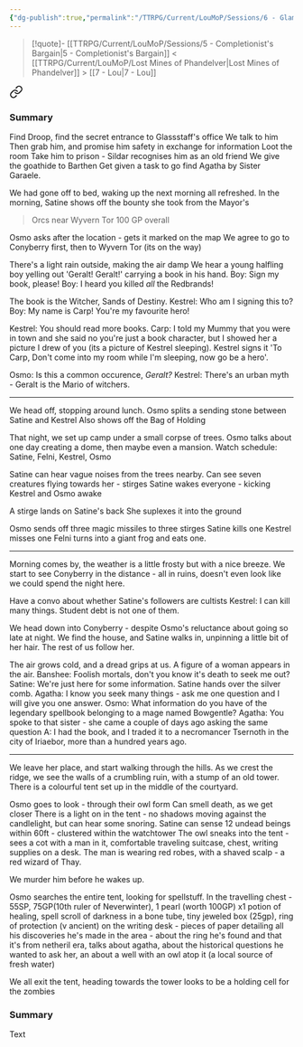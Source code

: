 ```yaml
---
{"dg-publish":true,"permalink":"/TTRPG/Current/LouMoP/Sessions/6 - Glamorous but Shrek/"}
---
```


> [!quote]- [[TTRPG/Current/LouMoP/Sessions/5 - Completionist's Bargain\|5 - Completionist's Bargain]] < [[TTRPG/Current/LouMoP/Lost Mines of Phandelver\|Lost Mines of Phandelver]] > [[7 - Lou\|7 - Lou]]
> 
<div class="transclusion internal-embed is-loaded"><a class="markdown-embed-link" href="/ttrpg/current/lou-mo-p/sessions/5-completionist-s-bargain/#summary" aria-label="Open link"><svg xmlns="http://www.w3.org/2000/svg" width="24" height="24" viewBox="0 0 24 24" fill="none" stroke="currentColor" stroke-width="2" stroke-linecap="round" stroke-linejoin="round" class="svg-icon lucide-link"><path d="M10 13a5 5 0 0 0 7.54.54l3-3a5 5 0 0 0-7.07-7.07l-1.72 1.71"></path><path d="M14 11a5 5 0 0 0-7.54-.54l-3 3a5 5 0 0 0 7.07 7.07l1.71-1.71"></path></svg></a><div class="markdown-embed">



### Summary

Find Droop, find the secret entrance to Glassstaff's office
We talk to him
Then grab him, and promise him safety in exchange for information
Loot the room
Take him to prison - Sildar recognises him as an old friend
We give the goathide to Barthen
Get given a task to go find Agatha by Sister Garaele.

</div></div>


We had gone off to bed, waking up the next morning all refreshed.
In the morning, Satine shows off the bounty she took from the Mayor's
> Orcs near Wyvern Tor
> 100 GP overall

Osmo asks after the location - gets it marked on the map
We agree to go to Conyberry first, then to Wyvern Tor (its on the way)

There's a light rain outside, making the air damp
We hear a young halfling boy yelling out 'Geralt! Geralt!' carrying a book in his hand.
Boy: Sign my book, please!
Boy: I heard you killed _all_ the Redbrands!

The book is the Witcher, Sands of Destiny.
Kestrel: Who am I signing this to?
Boy: My name is Carp! You're my favourite hero!

Kestrel: You should read more books.
Carp: I told my Mummy that you were in town and she said no you're just a book character, but I showed her a picture I drew of you (its a picture of Kestrel sleeping).
Kestrel signs it 'To Carp, Don't come into my room while I'm sleeping, now go be a hero'.

Osmo: Is this a common occurence, _Geralt?_
Kestrel: There's an urban myth - Geralt is the Mario of witchers.

---

We head off, stopping around lunch.
Osmo splits a sending stone between Satine and Kestrel
Also shows off the Bag of Holding

That night, we set up camp under a small corpse of trees.
Osmo talks about one day creating a dome, then maybe even a mansion.
Watch schedule: Satine, Felni, Kestrel, Osmo

Satine can hear vague noises from the trees nearby.
Can see seven creatures flying towards her - stirges
Satine wakes everyone - kicking Kestrel and Osmo awake

A stirge lands on Satine's back
She suplexes it into the ground

Osmo sends off three magic missiles to three stirges
Satine kills one
Kestrel misses one
Felni turns into a giant frog and eats one.

---

Morning comes by, the weather is a little frosty but with a nice breeze.
We start to see Conyberry in the distance - all in ruins, doesn't even look like we could spend the night here.

Have a convo about whether Satine's followers are cultists
Kestrel: I can kill many things. Student debt is not one of them.

We head down into Conyberry - despite Osmo's reluctance about going so late at night.
We find the house, and Satine walks in, unpinning a little bit of her hair.
The rest of us follow her.

The air grows cold, and a dread grips at us.
A figure of a woman appears in the air.
Banshee: Foolish mortals, don't you know it's death to seek me out?
Satine: We're just here for some information.
Satine hands over the silver comb.
Agatha: I know you seek many things - ask me one question and I will give you one answer.
Osmo: What information do you have of the legendary spellbook belonging to a mage named Bowgentle?
Agatha: You spoke to that sister - she came a couple of days ago asking the same question
A: I had the book, and I traded it to a necromancer Tsernoth in the city of Iriaebor, more than a hundred years ago.

---

We leave her place, and start walking through the hills.
As we crest the ridge, we see the walls of a crumbling ruin, with a stump of an old tower. There is a colourful tent set up in the middle of the courtyard.

Osmo goes to look - through their owl form
Can smell death, as we get closer
There is a light on in the tent - no shadows moving against the candlelight, but can hear some snoring.
Satine can sense 12 undead beings within 60ft - clustered within the watchtower
The owl sneaks into the tent - sees a cot with a man in it, comfortable traveling suitcase, chest, writing supplies on a desk.
The man is wearing red robes, with a shaved scalp - a red wizard of Thay.

We murder him before he wakes up.

Osmo searches the entire tent, looking for spellstuff.
In the travelling chest - 55SP, 75GP(10th ruler of Neverwinter), 1 pearl (worth 100GP)
x1 potion of healing, spell scroll of darkness in a bone tube, tiny jeweled box (25gp), ring of protection (v ancient)
on the writing desk - pieces of paper detailing all his discoveries he's made in the area - about the ring he's found and that it's from netheril era, talks about agatha, about the historical questions he wanted to ask her, an about a well with an owl atop it (a local source of fresh water)

We all exit the tent, heading towards the tower
looks to be a holding cell for the zombies

### Summary

Text